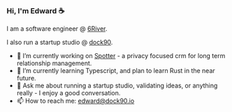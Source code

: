 ### Hi, I'm Edward ☕

I am a software engineer @ <a href='https://6river.com/'>6River</a>.

I also run a startup studio @ <a href='https://www.dock90.io'>dock90</a>.

- 🔭 I’m currently working on <a href='https://app.spotter.work'>Spotter</a> - a privacy focused crm for long term relationship management.
- 🌱 I’m currently learning Typescript, and plan to learn Rust in the near future.
- 💬 Ask me about running a startup studio, validating ideas, or anything really - I enjoy a good conversation.
- 📫 How to reach me: edward@dock90.io
